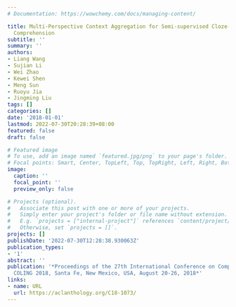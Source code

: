 ```yaml
---
# Documentation: https://wowchemy.com/docs/managing-content/

title: Multi-Perspective Context Aggregation for Semi-supervised Cloze-style Reading
  Comprehension
subtitle: ''
summary: ''
authors:
- Liang Wang
- Sujian Li
- Wei Zhao
- Kewei Shen
- Meng Sun
- Ruoyu Jia
- Jingming Liu
tags: []
categories: []
date: '2018-01-01'
lastmod: 2022-07-30T20:28:39+08:00
featured: false
draft: false

# Featured image
# To use, add an image named `featured.jpg/png` to your page's folder.
# Focal points: Smart, Center, TopLeft, Top, TopRight, Left, Right, BottomLeft, Bottom, BottomRight.
image:
  caption: ''
  focal_point: ''
  preview_only: false

# Projects (optional).
#   Associate this post with one or more of your projects.
#   Simply enter your project's folder or file name without extension.
#   E.g. `projects = ["internal-project"]` references `content/project/deep-learning/index.md`.
#   Otherwise, set `projects = []`.
projects: []
publishDate: '2022-07-30T12:28:38.930063Z'
publication_types:
- '1'
abstract: ''
publication: '*Proceedings of the 27th International Conference on Computational Linguistics,
  COLING 2018, Santa Fe, New Mexico, USA, August 20-26, 2018*'
links:
- name: URL
  url: https://aclanthology.org/C18-1073/
---
```

